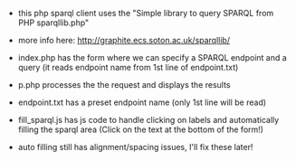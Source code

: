 - this php sparql client uses the "Simple library to query SPARQL from PHP sparqllib.php"
- more info here: http://graphite.ecs.soton.ac.uk/sparqllib/

- index.php has the form where we can specify a SPARQL endpoint and a query (it reads endpoint name from 1st line of endpoint.txt)
- p.php processes the the request and displays the results
- endpoint.txt has a preset endpoint name (only 1st line will be read)
- fill_sparql.js has js code to handle clicking on labels and automatically filling the sparql area (Click on the text at the bottom of the form!)
- auto filling still has alignment/spacing issues, I'll fix these later!
